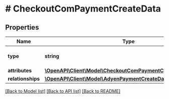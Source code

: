 # # CheckoutComPaymentCreateData

## Properties

Name | Type | Description | Notes
------------ | ------------- | ------------- | -------------
**type** | **string** | The resource&#39;s type |
**attributes** | [**\OpenAPI\Client\Model\CheckoutComPaymentCreateDataAttributes**](CheckoutComPaymentCreateDataAttributes.md) |  |
**relationships** | [**\OpenAPI\Client\Model\AdyenPaymentCreateDataRelationships**](AdyenPaymentCreateDataRelationships.md) |  | [optional]

[[Back to Model list]](../../README.md#models) [[Back to API list]](../../README.md#endpoints) [[Back to README]](../../README.md)
